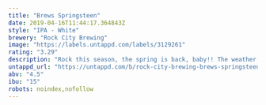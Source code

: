 ```yaml
---
title: "Brews Springsteen"
date: 2019-04-16T11:44:17.364843Z
style: "IPA - White"
brewery: "Rock City Brewing"
image: "https://labels.untappd.com/labels/3129261"
rating: "3.29"
description: "Rock this season, the spring is back, baby!! The weather is getting warmer now the sun shows itself. We love sessionable beers. To celebrate the start of spring, we’ve brewed a highly crushable, super juicy spring beer. "
untappd_url: "https://untappd.com/b/rock-city-brewing-brews-springsteen/3129261"
abv: "4.5"
ibu: "15"
robots: noindex,nofollow
---
```

